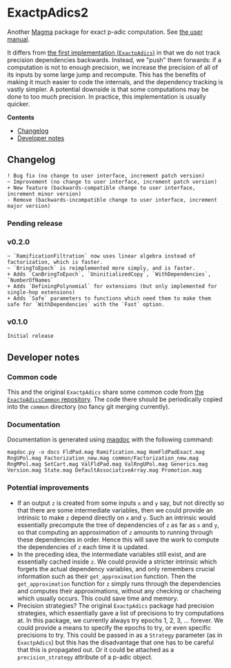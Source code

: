 # ExactpAdics2

Another [Magma](http://magma.maths.usyd.edu.au/magma) package for exact p-adic computation. See [the user manual](https://cjdoris.github.io/ExactpAdics2).

It differs from [the first implementation (`ExactpAdics`)](https://github.com/cjdoris/ExactpAdics) in that we do not track precision dependencies backwards. Instead, we "push" them forwards: if a computation is not to enough precision, we increase the precision of all of its inputs by some large jump and recompute. This has the benefits of making it much easier to code the internals, and the dependency tracking is vastly simpler. A potential downside is that some computations may be done to too much precision. In practice, this implementation is usually quicker.

**Contents**
- [Changelog](#changelog)
- [Developer notes](#developer-notes)

## Changelog

```
! Bug fix (no change to user interface, increment patch version)
~ Improvement (no change to user interface, increment patch version)
+ New feature (backwards-compatible change to user interface, increment minor version)
- Remove (backwards-incompatible change to user interface, increment major version)
```

### Pending release

### v0.2.0
```
~ `RamificationFiltration` now uses linear algebra instead of factorization, which is faster.
~ `BringToEpoch` is reimplemented more simply, and is faster.
+ Adds `CanBringToEpoch`, `UninitializedCopy`, `WithDependencies`, `NumberOfNames`
+ Adds `DefiningPolynomial` for extensions (but only implemented for single-hop extensions)
+ Adds `Safe` parameters to functions which need them to make them safe for `WithDependencies` with the `Fast` option.
```

### v0.1.0
```
Initial release
```

## Developer notes

### Common code

This and the original `ExactpAdics` share some common code from [the `ExactpAdicsCommon` repository](https://github.com/cjdoris/ExactpAdicsCommon). The code there should be periodically copied into the `common` directory (no fancy git merging currently).

### Documentation

Documentation is generated using [magdoc](https://cjdoris.github.io/magdoc) with the following command:

```
magdoc.py -o docs FldPad.mag Ramification.mag HomFldPadExact.mag RngUPol.mag Factorization_new.mag common/Factorization_new.mag RngMPol.mag SetCart.mag ValFldPad.mag ValRngUPol.mag Generics.mag Version.mag State.mag DefaultAssociativeArray.mag Promotion.mag
```

### Potential improvements
- If an output `z` is created from some inputs `x` and `y` say, but not directly so that there are some intermediate variables, then we could provide an intrinsic to make `z` depend directly on `x` and `y`. Such an intrinsic would essentially precompute the tree of dependencies of `z` as far as `x` and `y`, so that computing an approximation of `z` amounts to running through these dependencies in order. Hence this will save the work to compute the dependencies of `z` each time it is updated.
- In the preceding idea, the intermediate variables still exist, and are essentially cached inside `z`. We could provide a stricter intrinsic which forgets the actual dependency variables, and only remembers crucial information such as their `get_approximation` function. Then the `get_approximation` function for `z` simply runs through the dependencies and computes their approximations, without any checking or chacheing which usually occurs. This could save time and memory.
- Precision strategies? The original `ExactpAdics` package had precision strategies, which essentially gave a list of precisions to try computations at. In this package, we currently always try epochs 1, 2, 3, ... forever. We could provide a means to specify the epochs to try, or even specific precisions to try. This could be passed in as a `Strategy` parameter (as in `ExactpAdics`) but this has the disadvantage that one has to be careful that this is propagated out. Or it could be attached as a `precision_strategy` attribute of a p-adic object.
